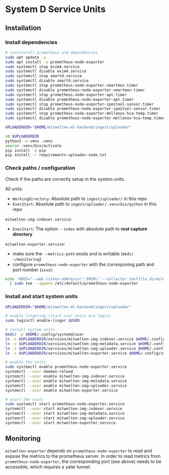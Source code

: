 # System D Service Units

## Installation

### Install dependencies

```bash
# (un)install prometheus and dependencies
sudo apt update -y
sudo apt install -y prometheus-node-exporter
sudo systemctl stop exim4.service
sudo systemctl disable exim4.service
sudo systemctl stop smartd.service
sudo systemctl disable smartd.service
sudo systemctl stop prometheus-node-exporter-smartmon.timer
sudo systemctl disable prometheus-node-exporter-smartmon.timer
sudo systemctl stop prometheus-node-exporter-apt.timer
sudo systemctl disable prometheus-node-exporter-apt.timer
sudo systemctl stop prometheus-node-exporter-ipmitool-sensor.timer
sudo systemctl disable prometheus-node-exporter-ipmitool-sensor.timer
sudo systemctl stop prometheus-node-exporter-mellanox-hca-temp.timer
sudo systemctl disable prometheus-node-exporter-mellanox-hca-temp.timer

UPLOADERDIR="$HOME/mitwelten-ml-backend/ingest/uploader"

cd $UPLOADERDIR
python3 -m venv .venv
source .venv/bin/activate
pip install -U pip
pip install -r requirements-uploader-node.txt
```

### Check paths / configuration

Check if the paths are correctly setup in the system units.

All units:

- `WorkingDirectory`: Absolute path to `ingest/uploader/` in this repo
- `ExecStart`: Absolute path to `ingest/uploader/.venv/bin/python` in this repo

`mitwelten-img-indexer.service`:

- `ExecStart`: The option `--index` with absolute path to __root capture directory__

`mitwelten-exporter.service`:

- make sure the `--metrics-path` exists and is writable (`mkdir ~/monitoring`)
- configure `prometheus-node-exporter` with the corresponing path and port number (`xxxx`):

```bash
echo 'ARGS="--web.listen-address=\":9958\" --collector.textfile.directory=\"/home/pi/monitoring/\""' \
  | sudo tee --append /etc/default/prometheus-node-exporter
```

### Install and start system units

```bash
UPLOADERDIR="$HOME/mitwelten-ml-backend/ingest/uploader"

# enable lingering (start user units w/o login)
sudo loginctl enable-linger $USER

# install system units
mkdir -p $HOME/.config/systemd/user
ln -s $UPLOADERDIR/services/mitwelten-img-indexer.service $HOME/.config/systemd/user/
ln -s $UPLOADERDIR/services/mitwelten-img-metadata.service $HOME/.config/systemd/user/
ln -s $UPLOADERDIR/services/mitwelten-img-uploader.service $HOME/.config/systemd/user/
ln -s $UPLOADERDIR/services/mitwelten-exporter.service $HOME/.config/systemd/user/

# enable the units
sudo systemctl enable prometheus-node-exporter.service
systemctl --user daemon-reload
systemctl --user enable mitwelten-img-indexer.service
systemctl --user enable mitwelten-img-metadata.service
systemctl --user enable mitwelten-img-uploader.service
systemctl --user enable mitwelten-exporter.service

# start the units
sudo systemctl start prometheus-node-exporter.service
systemctl --user start mitwelten-img-indexer.service
systemctl --user start mitwelten-img-metadata.service
systemctl --user start mitwelten-img-uploader.service
systemctl --user start mitwelten-exporter.service
```

## Monitoring

`mitwelten-exporter` depends on `prometheus-node-exporter` to read and expose the metrics to the prometheus server.
In order to read metrics from `prometheus-node-exporter`, the corresponding port (see above) needs to be accessible,
which requires a yaler tunnel.
